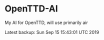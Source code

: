 # OpenTTD-AI
My AI for OpenTTD, will use primarily air

Latest backup: Sun Sep 15 15:43:01 UTC 2019
